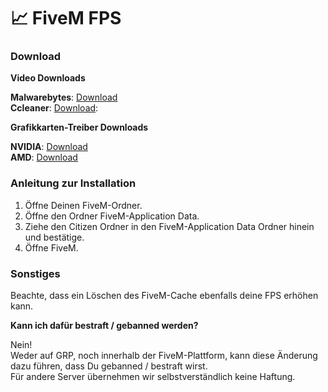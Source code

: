 # 📈 FiveM FPS

### Download <a href="#2-toc-title" id="2-toc-title"></a>

**Video Downloads**

**Malwarebytes**: [Download](https://de.malwarebytes.com/mwb-download/)\
**Ccleaner**: [Download](https://www.ccleaner.com/de-de/ccleaner):

**Grafikkarten-Treiber Downloads**

**NVIDIA**: [Download](https://www.nvidia.com/de-de/geforce/geforce-experience/)\
**AMD**: [Download](https://www.amd.com/de/support)

### Anleitung zur Installation <a href="#5-toc-title" id="5-toc-title"></a>

1. Öffne Deinen FiveM-Ordner.
2. Öffne den Ordner FiveM-Application Data.
3. Ziehe den Citizen Ordner in den FiveM-Application Data Ordner hinein und bestätige.
4. Öffne FiveM.

### Sonstiges <a href="#6-toc-title" id="6-toc-title"></a>

Beachte, dass ein Löschen des FiveM-Cache ebenfalls deine FPS erhöhen kann.

**Kann ich dafür bestraft / gebanned werden?**

Nein!\
Weder auf GRP, noch innerhalb der FiveM-Plattform, kann diese Änderung dazu führen, dass Du gebanned / bestraft wirst.\
Für andere Server übernehmen wir selbstverständlich keine Haftung.
